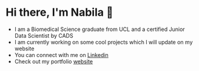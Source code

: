 <h1>Hi there, I'm Nabila 👋 </h1>

<ul>
  <li>I am a Biomedical Science graduate from UCL and a certified Junior Data Scientist by CADS</li>
  <li>I am currently working on some cool projects which I will update on my website </li>
  <li>You can connect with me on <a href="https://www.linkedin.com/in/nabilaothman" alt="" target="_blank">Linkedin</a></li>
  <li>Check out my portfolio <a href="https://nabilabintiothman.github.io" alt="" target="_blank">website</a></li>
</ul>

